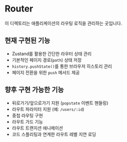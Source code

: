 # Router

이 디렉토리는 애플리케이션의 라우팅 로직을 관리하는 곳입니다.

## 현재 구현된 기능

- Zustand를 활용한 간단한 라우터 상태 관리
- 기본적인 페이지 경로(`path`) 상태 저장 
- `history.pushState()`를 통한 브라우저 히스토리 관리
- 페이지 전환을 위한 `push` 메서드 제공

## 향후 구현 가능한 기능

- 뒤로가기/앞으로가기 지원 (`popstate` 이벤트 핸들링)
- 라우트 파라미터 지원 (예: `/users/:id`)
- 중첩 라우팅 구현
- 라우트 가드 기능
- 라우트 트랜지션 애니메이션
- 코드 스플리팅과 연계한 라우트 레벨 지연 로딩
